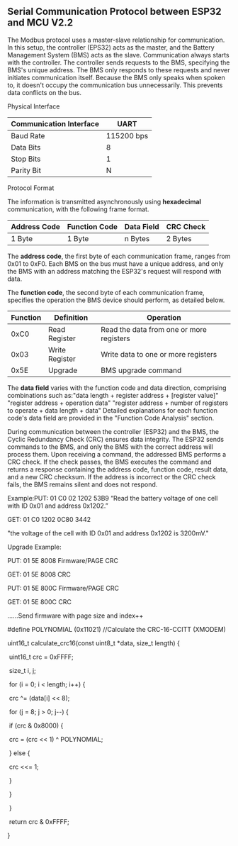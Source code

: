 ## **Serial Communication Protocol between ESP32 and MCU V2.2**

The Modbus protocol uses a master-slave relationship for communication. In this setup, the controller (EPS32) acts as the master, and the Battery Management System (BMS) acts as the slave. Communication always starts with the controller. The controller sends requests to the BMS, specifying the BMS's unique address. The BMS only responds to these requests and never initiates communication itself. Because the BMS only speaks when spoken to, it doesn't occupy the communication bus unnecessarily. This prevents data conflicts on the bus.

Physical Interface

| Communication Interface | UART       |
| ----------------------- | ---------- |
| Baud Rate               | 115200 bps |
| Data Bits               | 8          |
| Stop Bits               | 1          |
| Parity Bit              | N          |

Protocol Format

The information is transmitted asynchronously using **hexadecimal** communication, with the following frame format.

| Address Code | Function Code | Data Field | CRC Check |
| ------------ | ------------- | ---------- | --------- |
| 1 Byte       | 1 Byte        | n Bytes    | 2 Bytes   |

The **address code**, the first byte of each communication frame, ranges from 0x01 to 0xF0. Each BMS on the bus must have a unique address, and only the BMS with an address matching the ESP32's request will respond with data.

The **function code**, the second byte of each communication frame, specifies the operation the BMS device should perform, as detailed below.

| Function | Definition     | Operation                                |
| -------- | -------------- | ---------------------------------------- |
| 0xC0     | Read Register  | Read the data from one or more registers |
| 0x03     | Write Register | Write data to one or more registers      |
| 0x5E     | Upgrade        | BMS upgrade command                      |

The **data field** varies with the function code and data direction, comprising combinations such as:"data length + register address + [register value]" "register address + operation data" "register address + number of registers to operate + data length + data" Detailed explanations for each function code's data field are provided in the "Function Code Analysis" section.

During communication between the controller (ESP32) and the BMS, the Cyclic Redundancy Check (CRC) ensures data integrity. The ESP32 sends commands to the BMS, and only the BMS with the correct address will process them. Upon receiving a command, the addressed BMS performs a CRC check. If the check passes, the BMS executes the command and returns a response containing the address code, function code, result data, and a new CRC checksum. If the address is incorrect or the CRC check fails, the BMS remains silent and does not respond.

Example:PUT: 01 C0 02   1202    53B9 “Read the battery voltage of one cell with ID 0x01 and address 0x1202.”

GET: 01 C0 1202 0C80 3442

"the voltage of the cell with ID 0x01 and address 0x1202 is 3200mV."

Upgrade Example:

PUT: 01 5E 8008 Firmware/PAGE CRC

GET: 01 5E 8008 CRC

PUT: 01 5E 800C Firmware/PAGE CRC

GET: 01 5E 800C CRC

......Send firmware with page size and index++

\#define POLYNOMIAL (0x11021) //Calculate the CRC-16-CCITT (XMODEM)

uint16_t calculate_crc16(const uint8_t *data, size_t length) {

​    uint16_t crc = 0xFFFF;

​    size_t i, j;

​        for (i = 0; i < length; i++) {

​        crc ^= (data[i] << 8);

​             for (j = 8; j > 0; j--) {

​            if (crc & 0x8000) {

​                crc = (crc << 1) ^ POLYNOMIAL; 

​            } else {

​                crc <<= 1;

​            }

​        }

​    }

​    return crc & 0xFFFF;

}